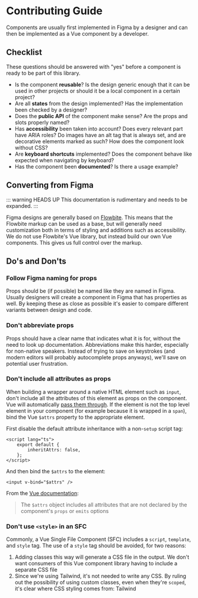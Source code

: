# Contributing Guide
Components are usually first implemented in Figma by a designer and can then be implemented as a Vue component by a developer. 

## Checklist
These questions should be answered with "yes" before a component is ready to be part of this library.

- Is the component **reusable**? Is the design generic enough that it can be used in other projects or should it be a local component in a certain project?
- Are all **states** from the design implemented? Has the implementation been checked by a designer?
- Does the **public API** of the component make sense? Are the props and slots properly named?
- Has **accessibility** been taken into account? Does every relevant part have ARIA roles? Do images have an alt tag that is always set, and are decorative elements marked as such? How does the component look without CSS?
- Are **keyboard shortcuts** implemented? Does the component behave like expected when navigating by keyboard?
- Has the component been **documented**? Is there a usage example?

## Converting from Figma
::: warning HEADS UP
This documentation is rudimentary and needs to be expanded.
:::

Figma designs are generally based on [Flowbite](https://flowbite.com/docs/getting-started/introduction/). This means that the Flowbite markup can be used as a base, but will generally need customization both in terms of styling and additions such as accessibility. We do not use Flowbite's Vue library, but instead build our own Vue components. This gives us full control over the markup.

## Do's and Don'ts
### Follow Figma naming for props
Props should be (if possible) be named like they are named in Figma. Usually designers will create a component in Figma that has properties as well. By keeping these as close as possible it's easier to compare different variants between design and code.

### Don't abbreviate props
Props should have a clear name that indicates what it is for, without the need to look up documentation. Abbreviations make this harder, especially for non-native speakers. Instead of trying to save on keystrokes (and modern editors will probably autocomplete props anyways), we'll save on potential user frustration.

### Don't include all attributes as props
When building a wrapper around a native HTML element such as `input`, don't include all the attributes of this element as props on the component. Vue will automatically [pass them through](https://vuejs.org/guide/components/attrs.html). If the element is not the top level element in your component (for example because it is wrapped in a `span`), bind the Vue `$attrs` property to the appropriate element.

First disable the default attribute inheritance with a non-`setup` script tag:
```vue
<script lang="ts">
    export default {
        inheritAttrs: false,
    };
</script>
```

And then bind the `$attrs` to the element:

```vue
<input v-bind="$attrs" />
```

From the [Vue documentation](https://vuejs.org/guide/components/attrs.html#disabling-attribute-inheritance):
> The `$attrs` object includes all attributes that are not declared by the component's `props` or `emits` options

### Don't use `<style>` in an SFC
Commonly, a Vue Single File Component (SFC) includes a `script`, `template`, and `style` tag. The use of a `style` tag should be avoided, for two reasons:
1. Adding classes this way will generate a CSS file in the output. We don't want consumers of this Vue component library having to include a separate CSS file
2. Since we're using Tailwind, it's not needed to write any CSS. By ruling out the possibility of using custom classes, even when they're `scoped`, it's clear where CSS styling comes from: Tailwind
